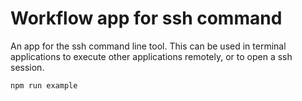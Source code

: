 # Workflow app for ssh command

An app for the ssh command line tool. This can be used in terminal applications
to execute other applications remotely, or to open a ssh session. 

```
npm run example
```
